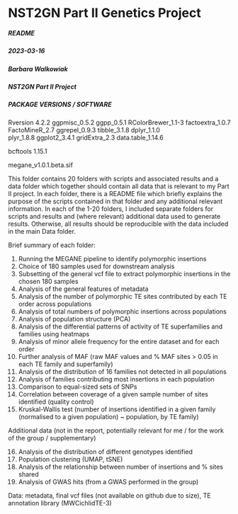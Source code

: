 # NST2GN Part II Genetics Project
##### README
##### 2023-03-16 
##### Barbara Walkowiak 
##### NST2GN Part II Project 

##### PACKAGE VERSIONS / SOFTWARE
Rversion 4.2.2
ggpmisc_0.5.2      ggpp_0.5.1         RColorBrewer_1.1-3 factoextra_1.0.7  
FactoMineR_2.7     ggrepel_0.9.3      tibble_3.1.8       dplyr_1.1.0       
plyr_1.8.8         ggplot2_3.4.1      gridExtra_2.3      data.table_1.14.6 

bcftools 1.15.1    

megane_v1.0.1.beta.sif 

This folder contains 20 folders with scripts and associated results and a data folder which together should contain all data that is relevant to my Part II project. In each folder, there is a README file which briefly explains the purpose of the scripts contained in that folder and any additional relevant information. 
In each of the 1-20 folders, I included separate folders for scripts and results and (where relevant) additional data used to generate results. Otherwise, all results should be reproducible with the data included in the main Data folder.  

Brief summary of each folder:
1. Running the MEGANE pipeline to identify polymorphic insertions
2. Choice of 180 samples used for downstream analysis 
3. Subsetting of the general vcf file to extract polymorphic insertions in the chosen 180 samples
4. Analysis of the general features of metadata
5. Analysis of the number of polymorphic TE sites contributed by each TE order across populations
6. Analysis of total numbers of polymorphic insertions across populations
7. Analysis of population structure (PCA)
8. Analysis of the differential patterns of activity of TE superfamilies and families using heatmaps
9. Analysis of minor allele frequency for the entire dataset and for each order 
10. Further analysis of MAF (raw MAF values and % MAF sites > 0.05 in each TE family and superfamily) 
11. Analysis of the distribution of 16 families not detected in all populations
12. Analysis of families contributing most insertions in each population
13. Comparison to equal-sized sets of SNPs 
14. Correlation between coverage of a given sample number of sites identified (quality control) 
15. Kruskal-Wallis test (number of insertions identified in a given family (normalised to a given population) ~ population, by TE family) 

Additional data (not in the report, potentially relevant for me / for the work of the group / supplementary)

16. Analysis of the distribution of different genotypes identified 
17. Population clustering (UMAP, tSNE)
18. Analysis of the relationship between number of insertions and % sites shared
19. Analysis of GWAS hits (from a GWAS performed in the group) 
 
Data: metadata, final vcf files (not available on github due to size), TE annotation library (MWCichlidTE-3)


